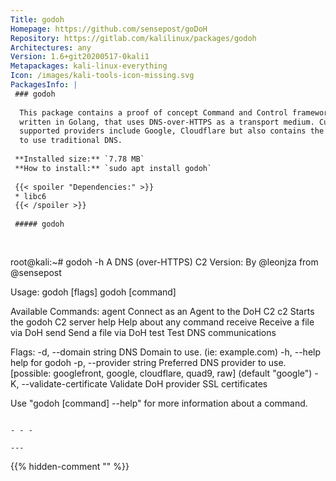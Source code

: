 ```yaml
---
Title: godoh
Homepage: https://github.com/sensepost/goDoH
Repository: https://gitlab.com/kalilinux/packages/godoh
Architectures: any
Version: 1.6+git20200517-0kali1
Metapackages: kali-linux-everything 
Icon: /images/kali-tools-icon-missing.svg
PackagesInfo: |
 ### godoh
 
  This package contains a proof of concept Command and Control framework,
  written in Golang, that uses DNS-over-HTTPS as a transport medium. Currently
  supported providers include Google, Cloudflare but also contains the ability
  to use traditional DNS.
 
 **Installed size:** `7.78 MB`  
 **How to install:** `sudo apt install godoh`  
 
 {{< spoiler "Dependencies:" >}}
 * libc6 
 {{< /spoiler >}}
 
 ##### godoh
 
 
 ```
 root@kali:~# godoh -h
 A DNS (over-HTTPS) C2
     Version: 
 	By @leonjza from @sensepost
 
 Usage:
   godoh [flags]
   godoh [command]
 
 Available Commands:
   agent       Connect as an Agent to the DoH C2
   c2          Starts the godoh C2 server
   help        Help about any command
   receive     Receive a file via DoH
   send        Send a file via DoH
   test        Test DNS communications
 
 Flags:
   -d, --domain string          DNS Domain to use. (ie: example.com)
   -h, --help                   help for godoh
   -p, --provider string        Preferred DNS provider to use. [possible: googlefront, google, cloudflare, quad9, raw] (default "google")
   -K, --validate-certificate   Validate DoH provider SSL certificates
 
 Use "godoh [command] --help" for more information about a command.
 ```
 
 - - -
 
---
```

{{% hidden-comment "<!--Do not edit anything above this line-->" %}}
